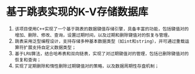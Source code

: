 # 基于跳表实现的K-V存储数据库

1. `该项目使用C++实现了一个基于跳表的数据键值存储引擎，具备丰富的功能，包括键值对的增加、删除、修改、查询，设置过期时间，以及过期和删除键值对的恢复与管理。`
2. `跳表采用泛型编程设计，支持存储多种基本数据类型（如int和string），并可通过重载运算符扩展支持自定义数据类型；`
3. `基于LRU算法，结合哈希表和双向链表，实现了对过期键值对的管理，包括已删除键值对的恢复和查询；`
4. `实现了定期删除和惰性删除过期键值对的策略，以及数据周期性存盘机制；`
